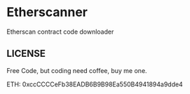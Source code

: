 # Etherscanner

Etherscan contract code downloader

## LICENSE

Free Code, but coding need coffee, buy me one.

ETH: 0xccCCCCeFb38EADB6B9B98Ea550B4941894a9dde4